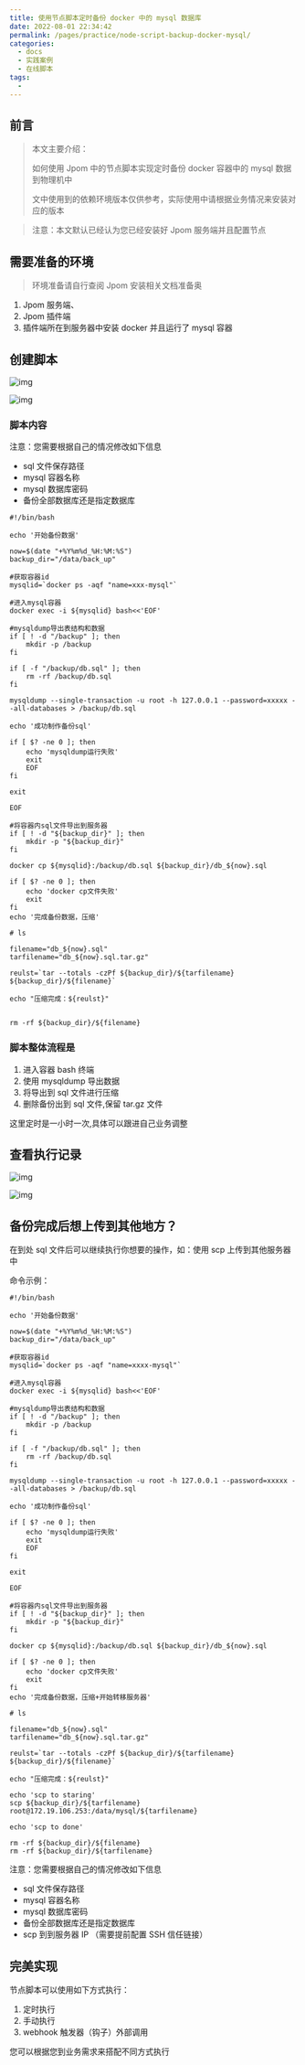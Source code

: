 ```yaml
---
title: 使用节点脚本定时备份 docker 中的 mysql 数据库
date: 2022-08-01 22:34:42
permalink: /pages/practice/node-script-backup-docker-mysql/
categories:
  - docs
  - 实践案例
  - 在线脚本
tags:
  - 
---
```



## 前言


> 本文主要介绍：
> 
> 如何使用 Jpom 中的节点脚本实现定时备份 docker 容器中的 mysql 数据到物理机中
>
> 文中使用到的依赖环境版本仅供参考，实际使用中请根据业务情况来安装对应的版本

> 注意：本文默认已经认为您已经安装好 Jpom 服务端并且配置节点

## 需要准备的环境

> 环境准备请自行查阅 Jpom 安装相关文档准备奥

1. Jpom 服务端、
2. Jpom 插件端
3. 插件端所在到服务器中安装 docker 并且运行了 mysql 容器

## 创建脚本

![img](/images/tutorial/node-script-backup-docker-mysql/img.png)

![img](/images/tutorial/node-script-backup-docker-mysql/img_1.png)

### 脚本内容

注意：您需要根据自己的情况修改如下信息

- sql 文件保存路径
- mysql 容器名称
- mysql 数据库密码
- 备份全部数据库还是指定数据库

```shell
#!/bin/bash

echo '开始备份数据'
 
now=$(date "+%Y%m%d_%H:%M:%S")
backup_dir="/data/back_up"
 
#获取容器id
mysqlid=`docker ps -aqf "name=xxx-mysql"`
 
#进入mysql容器
docker exec -i ${mysqlid} bash<<'EOF'
 
#mysqldump导出表结构和数据
if [ ! -d "/backup" ]; then
    mkdir -p /backup
fi
 
if [ -f "/backup/db.sql" ]; then
    rm -rf /backup/db.sql
fi
 
mysqldump --single-transaction -u root -h 127.0.0.1 --password=xxxxx --all-databases > /backup/db.sql
 
echo '成功制作备份sql'
 
if [ $? -ne 0 ]; then
    echo 'mysqldump运行失败'
    exit
    EOF
fi
 
exit
 
EOF
 
#将容器内sql文件导出到服务器
if [ ! -d "${backup_dir}" ]; then
    mkdir -p "${backup_dir}"
fi
 
docker cp ${mysqlid}:/backup/db.sql ${backup_dir}/db_${now}.sql
 
if [ $? -ne 0 ]; then
    echo 'docker cp文件失败'
    exit
fi
echo '完成备份数据，压缩'

# ls

filename="db_${now}.sql"
tarfilename="db_${now}.sql.tar.gz"

reulst=`tar --totals -czPf ${backup_dir}/${tarfilename} ${backup_dir}/${filename}`

echo "压缩完成：${reulst}"


rm -rf ${backup_dir}/${filename}
```

### 脚本整体流程是

1. 进入容器 bash 终端
2. 使用 mysqldump 导出数据
3. 将导出到 sql 文件进行压缩
4. 删除备份出到 sql 文件,保留 tar.gz 文件

这里定时是一小时一次,具体可以跟进自己业务调整


## 查看执行记录

![img](/images/tutorial/node-script-backup-docker-mysql/img_2.png)

![img](/images/tutorial/node-script-backup-docker-mysql/img_3.png)


## 备份完成后想上传到其他地方？

在到处 sql 文件后可以继续执行你想要的操作，如：使用 scp 上传到其他服务器中

命令示例：

```shell
#!/bin/bash

echo '开始备份数据'
 
now=$(date "+%Y%m%d_%H:%M:%S")
backup_dir="/data/back_up"
 
#获取容器id
mysqlid=`docker ps -aqf "name=xxxx-mysql"`
 
#进入mysql容器
docker exec -i ${mysqlid} bash<<'EOF'
 
#mysqldump导出表结构和数据
if [ ! -d "/backup" ]; then
    mkdir -p /backup
fi
 
if [ -f "/backup/db.sql" ]; then
    rm -rf /backup/db.sql
fi
 
mysqldump --single-transaction -u root -h 127.0.0.1 --password=xxxxx --all-databases > /backup/db.sql
 
echo '成功制作备份sql'
 
if [ $? -ne 0 ]; then
    echo 'mysqldump运行失败'
    exit
    EOF
fi
 
exit
 
EOF
 
#将容器内sql文件导出到服务器
if [ ! -d "${backup_dir}" ]; then
    mkdir -p "${backup_dir}"
fi
 
docker cp ${mysqlid}:/backup/db.sql ${backup_dir}/db_${now}.sql
 
if [ $? -ne 0 ]; then
    echo 'docker cp文件失败'
    exit
fi
echo '完成备份数据，压缩+开始转移服务器'

# ls

filename="db_${now}.sql"
tarfilename="db_${now}.sql.tar.gz"

reulst=`tar --totals -czPf ${backup_dir}/${tarfilename} ${backup_dir}/${filename}`

echo "压缩完成：${reulst}"

echo 'scp to staring'
scp ${backup_dir}/${tarfilename}   root@172.19.106.253:/data/mysql/${tarfilename}

echo 'scp to done'

rm -rf ${backup_dir}/${filename}
rm -rf ${backup_dir}/${tarfilename}
```

注意：您需要根据自己的情况修改如下信息

- sql 文件保存路径
- mysql 容器名称
- mysql 数据库密码
- 备份全部数据库还是指定数据库
- scp 到到服务器 IP （需要提前配置 SSH 信任链接）


## 完美实现

节点脚本可以使用如下方式执行：

1. 定时执行
2. 手动执行
3. webhook 触发器（钩子）外部调用

您可以根据您到业务需求来搭配不同方式执行